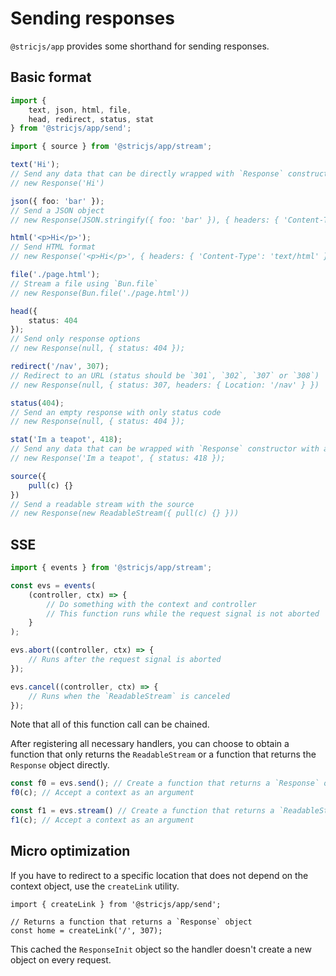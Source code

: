 # Sending responses
`@stricjs/app` provides some shorthand for sending responses.

## Basic format
```ts
import {
    text, json, html, file,
    head, redirect, status, stat
} from '@stricjs/app/send';

import { source } from '@stricjs/app/stream';

text('Hi'); 
// Send any data that can be directly wrapped with `Response` constructor
// new Response('Hi')

json({ foo: 'bar' }); 
// Send a JSON object
// new Response(JSON.stringify({ foo: 'bar' }), { headers: { 'Content-Type': 'application/json' } })

html('<p>Hi</p>');
// Send HTML format
// new Response('<p>Hi</p>', { headers: { 'Content-Type': 'text/html' } })

file('./page.html');
// Stream a file using `Bun.file`
// new Response(Bun.file('./page.html'))

head({ 
    status: 404
});
// Send only response options
// new Response(null, { status: 404 });

redirect('/nav', 307);
// Redirect to an URL (status should be `301`, `302`, `307` or `308`)
// new Response(null, { status: 307, headers: { Location: '/nav' } })

status(404);
// Send an empty response with only status code
// new Response(null, { status: 404 });

stat('Im a teapot', 418);
// Send any data that can be wrapped with `Response` constructor with a status code
// new Response('Im a teapot', { status: 418 });

source({
    pull(c) {}
})
// Send a readable stream with the source
// new Response(new ReadableStream({ pull(c) {} }))
```

## SSE
```ts
import { events } from '@stricjs/app/stream';

const evs = events(
    (controller, ctx) => {
        // Do something with the context and controller
        // This function runs while the request signal is not aborted
    }
);

evs.abort((controller, ctx) => {
    // Runs after the request signal is aborted
});

evs.cancel((controller, ctx) => {
    // Runs when the `ReadableStream` is canceled
});
```

Note that all of this function call can be chained.

After registering all necessary handlers, you can choose to obtain a
function that only returns the `ReadableStream` or a function that returns
the `Response` object directly.

```ts
const f0 = evs.send(); // Create a function that returns a `Response` object
f0(c); // Accept a context as an argument

const f1 = evs.stream() // Create a function that returns a `ReadableStream`
f1(c); // Accept a context as an argument
```

## Micro optimization
If you have to redirect to a specific location that does not depend on 
the context object, use the `createLink` utility.
```
import { createLink } from '@stricjs/app/send';

// Returns a function that returns a `Response` object
const home = createLink('/', 307);
```

This cached the `ResponseInit` object so the handler doesn't create 
a new object on every request.
